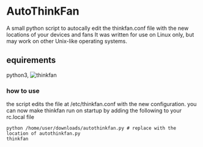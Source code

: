# AutoThinkFan
A small python script to autocally edit the thinkfan.conf file with the new locations of your devices and fans
It was written for use on Linux only, but may work on other Unix-like operating systems.


## equirements
python3, ![thinkfan](https://github.com/vmatare/thinkfan) 


### how to use
the script edits the file at /etc/thinkfan.conf with the new configuration. you can now make thinkfan run on startup by adding the following to your rc.local file
```shell
python /home/user/downloads/autothinkfan.py # replace with the location of autothinkfan.py
thinkfan
```
